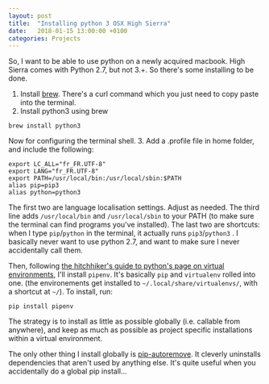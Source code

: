 ```yaml
---
layout: post
title:  "Installing python 3 OSX High Sierra"
date:   2018-01-15 13:00:00 +0100
categories: Projects
---
```


So, I want to be able to use python on a newly acquired macbook. High Sierra comes with Python 2.7, but not 3.+. So there's some installing to be done.

1. Install [brew]. There's a curl command which you just need to copy paste into the terminal.
2. Install python3 using brew 
```
brew install python3
```
Now for configuring the terminal shell.
3. Add a .profile file in home folder, and include the following:
```
export LC_ALL="fr_FR.UTF-8"  
export LANG="fr_FR.UTF-8"
export PATH=/usr/local/bin:/usr/local/sbin:$PATH
alias pip=pip3
alias python=python3
```

The first two are language localisation settings. Adjust as needed. The third line adds `/usr/local/bin` and `/usr/local/sbin` to your PATH (to make sure the terminal can find programs you've installed). The last two are shortcuts: when I type `pip`/`python` in the terminal, it actually runs `pip3`/`python3`
. I basically never want to use python 2.7, and want to make sure I never accidentally call them.

Then, following [the hitchhiker's guide to python's page on virtual environments], I'll install `pipenv`. It's basically `pip` and `virtualenv` rolled into one. (the environements get installed to `~/.local/share/virtualenvs/`, with a shortcut at `~/`). To install, run:
```
pip install pipenv
```

The strategy is to install as little as possible globally (i.e. callable from anywhere), and keep as much as possible as project specific installations within a virtual environment.

The only other thing I install globally is [pip-autoremove]. It cleverly uninstalls dependencies that aren't used by anything else. It's quite useful when you accidentally do a global pip install...

[brew]: https://brew.sh
[the hitchhiker's guide to python's page on virtual environments]: http://docs.python-guide.org/en/latest/dev/virtualenvs/
[pip-autoremove]: https://github.com/invl/pip-autoremove


